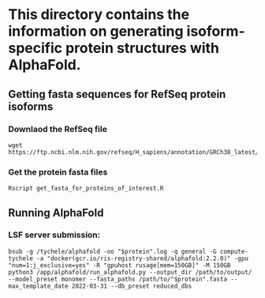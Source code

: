 # This directory contains the information on generating isoform-specific protein structures with AlphaFold.

## Getting fasta sequences for RefSeq protein isoforms

### Downlaod the RefSeq file
```
wget https://ftp.ncbi.nlm.nih.gov/refseq/H_sapiens/annotation/GRCh38_latest/refseq_identifiers/GRCh38_latest_protein.faa.gz
```

### Get the protein fasta files
```
Rscript get_fasta_for_proteins_of_interest.R
```

## Running AlphaFold

### LSF server submission:
```
bsub -g /tychele/alphafold -oo "$protein".log -q general -G compute-tychele -a "docker(gcr.io/ris-registry-shared/alphafold:2.2.0)" -gpu "num=1:j_exclusive=yes" -R "gpuhost rusage[mem=150GB]" -M 150GB python3 /app/alphafold/run_alphafold.py --output_dir /path/to/output/ --model_preset monomer --fasta_paths /path/to/"$protein".fasta --max_template_date 2022-03-31 --db_preset reduced_dbs
```


